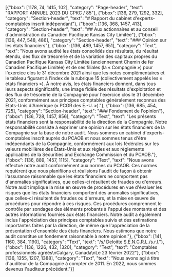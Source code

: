 [{"bbox": [1178, 74, 1415, 102], "category": "Page-header", "text": "RAPPORT ANNUEL 2023 DU CPKC / 85"}, {"bbox": [136, 279, 1292, 332], "category": "Section-header", "text": "# Rapport du cabinet d'experts-comptables inscrit indépendant"}, {"bbox": [136, 368, 1457, 413], "category": "Section-header", "text": "## Aux actionnaires et au conseil d'administration du Canadien Pacifique Kansas City Limitée"}, {"bbox": [136, 447, 548, 486], "category": "Section-header", "text": "### Opinion sur les états financiers"}, {"bbox": [136, 489, 1457, 651], "category": "Text", "text": "Nous avons audité les états consolidés des résultats, du résultat étendu, des flux de trésorerie et de la variation des capitaux propres du Canadien Pacifique Kansas City Limitée (anciennement Chemin de fer Canadien Pacifique Limitée) et de ses filiales (la « Compagnie ») pour l'exercice clos le 31 décembre 2021 ainsi que les notes complémentaires et le tableau figurant à l'index de la rubrique 15 (collectivement appelés les « états financiers »). À notre avis, les états financiers donnent, dans tous leurs aspects significatifs, une image fidèle des résultats d'exploitation et des flux de trésorerie de la Compagnie pour l'exercice clos le 31 décembre 2021, conformément aux principes comptables généralement reconnus des États-Unis d'Amérique (« PCGR des É.-U. »)."}, {"bbox": [136, 685, 454, 725], "category": "Section-header", "text": "### Fondement de l'opinion"}, {"bbox": [136, 728, 1457, 856], "category": "Text", "text": "Les présents états financiers sont la responsabilité de la direction de la Compagnie. Notre responsabilité consiste à exprimer une opinion sur les états financiers de la Compagnie sur la base de notre audit. Nous sommes un cabinet d'experts-comptables inscrit auprès du PCAOB et nous sommes tenus d'être indépendants de la Compagnie, conformément aux lois fédérales sur les valeurs mobilières des États-Unis et aux règles et aux règlements applicables de la Securities and Exchange Commission et du PCAOB."}, {"bbox": [136, 889, 1457, 1115], "category": "Text", "text": "Nous avons effectué notre audit conformément aux normes du PCAOB. Ces normes requièrent que nous planifiions et réalisions l'audit de façon à obtenir l'assurance raisonnable que les états financiers ne comportent pas d'anomalies significatives, que celles-ci résultent de fraudes ou d'erreurs. Notre audit implique la mise en œuvre de procédures en vue d'évaluer les risques que les états financiers comportent des anomalies significatives, que celles-ci résultent de fraudes ou d'erreurs, et la mise en œuvre de procédures pour répondre à ces risques. Ces procédures comprennent le contrôle par sondages des éléments probants à l'appui des montants et des autres informations fournies aux états financiers. Notre audit a également inclus l'appréciation des principes comptables suivis et des estimations importantes faites par la direction, de même que l'appréciation de la présentation d'ensemble des états financiers. Nous estimons que notre audit constitue un fondement raisonnable à notre opinion."}, {"bbox": [141, 1160, 384, 1190], "category": "Text", "text": "/s/ Deloitte S.E.N.C.R.L./s.r.l."}, {"bbox": [136, 1226, 432, 1320], "category": "Text", "text": "Comptables professionnels agréés\nCalgary, Canada\nLe 23 février 2022"}, {"bbox": [136, 1355, 1207, 1388], "category": "Text", "text": "Nous avons agi à titre d'auditeur de la Compagnie à compter de 2011. En 2022, nous sommes devenus l'auditeur précédent."}]